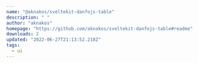 ```yaml
---
name: "@aknakos/sveltekit-danfojs-table"
description: " "
author: "aknakos"
homepage: "https://github.com/aknakos/sveltekit-danfojs-table#readme"
downloads: 2
updated: "2022-06-27T21:13:52.218Z"
tags: 
  - ui
---
```

